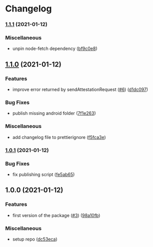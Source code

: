 # Changelog

### [1.1.1](https://www.github.com/bitwala/react-native-safetynet/compare/v1.1.0...v1.1.1) (2021-01-12)


### Miscellaneous

* unpin node-fetch dependency ([bf9c0e8](https://www.github.com/bitwala/react-native-safetynet/commit/bf9c0e8ed4f68515a04a23d9d271791ad6d8a8be))

## [1.1.0](https://www.github.com/bitwala/react-native-safetynet/compare/v1.0.1...v1.1.0) (2021-01-12)


### Features

* improve error returned by sendAttestationRequest ([#6](https://www.github.com/bitwala/react-native-safetynet/issues/6)) ([d1dc097](https://www.github.com/bitwala/react-native-safetynet/commit/d1dc09719d5987b9689f24c92d2b8455c2b051d4))


### Bug Fixes

* publish missing android folder ([7f1e263](https://www.github.com/bitwala/react-native-safetynet/commit/7f1e2633d29932145b5ea2fe8f9bef032451ee6b))


### Miscellaneous

* add changelog file to prettierignore ([f5fca3e](https://www.github.com/bitwala/react-native-safetynet/commit/f5fca3e57d8fef8b80663bbd3c20433c570693a1))

### [1.0.1](https://www.github.com/bitwala/react-native-safetynet/compare/v1.0.0...v1.0.1) (2021-01-12)


### Bug Fixes

* fix publishing script ([fe5ab65](https://www.github.com/bitwala/react-native-safetynet/commit/fe5ab65c774e1cabe3da09c6af2d42770ebe2ed7))

## 1.0.0 (2021-01-12)


### Features

* first version of the package ([#3](https://www.github.com/bitwala/react-native-safetynet/issues/3)) ([98a10fb](https://www.github.com/bitwala/react-native-safetynet/commit/98a10fbf046980eaea62786e872fc652b286e5e7))


### Miscellaneous

* setup repo ([dc53eca](https://www.github.com/bitwala/react-native-safetynet/commit/dc53eca41032df52753c89f35abe82d2241fbe46))
